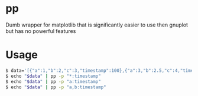 # pp
Dumb wrapper for matplotlib that is significantly easier to use then gnuplot but has no powerful features

# Usage

```bash
$ data='[{"a":1,"b":2,"c":3,"timestamp":100},{"a":3,"b":2.5,"c":4,"timestamp":110},{"a":5,"b":3.5,"c":0,"timestamp":120}]'
$ echo "$data" | pp -p "*:timestamp"
$ echo "$data" | pp -p "a:timestamp"
$ echo "$data" | pp -p "a,b:timestamp"
```
